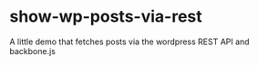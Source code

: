 # show-wp-posts-via-rest
A little demo that fetches posts via the wordpress REST API and backbone.js
